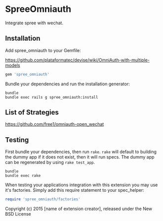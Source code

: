 SpreeOmniauth
=============

Integrate spree with wechat.

Installation
------------

Add spree_omniauth to your Gemfile:

https://github.com/plataformatec/devise/wiki/OmniAuth-with-multiple-models


```ruby
gem 'spree_omniauth'
```

Bundle your dependencies and run the installation generator:

```shell
bundle
bundle exec rails g spree_omniauth:install
```
List of Strategies
------------------
https://github.com/free1/omniauth-open_wechat


Testing
-------

First bundle your dependencies, then run `rake`. `rake` will default to building the dummy app if it does not exist, then it will run specs. The dummy app can be regenerated by using `rake test_app`.

```shell
bundle
bundle exec rake
```

When testing your applications integration with this extension you may use it's factories.
Simply add this require statement to your spec_helper:

```ruby
require 'spree_omniauth/factories'
```

Copyright (c) 2015 [name of extension creator], released under the New BSD License
